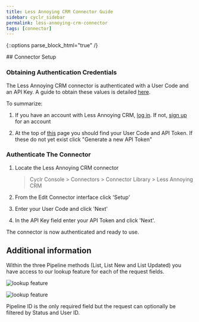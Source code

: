 ```yaml
---
title: Less Annoying CRM Connector Guide
sidebar: cyclr_sidebar
permalink: less-annoying-crm-connector
tags: [connector]
---
```

{::options parse_block_html="true" /}
<section class="card">
## Connector Setup

### Obtaining Authentication Credentials

The Less Annoying CRM connector is authenticated with a User Code and an API Key. A guide to obtain these values is detailed [here](https://www.lessannoyingcrm.com/help/topic/api_getting_started/Generating_API_Token).

To summarize:

1. If you have an account with Less Annoying CRM, [log in](https://www.lessannoyingcrm.com/login/). If not, [sign up](https://www.lessannoyingcrm.com/Signup) for an account

2. At the top of [this](https://www.lessannoyingcrm.com/app/settings/api) page you should find your User Code and API Token. If these do not yet exist click "Generate a new API Token"

### Authenticate The Connector

1. Locate the Less Annoying CRM connector

   > Cyclr Console > Connectors > Connector Library > Less Annoying CRM

2. From the Edit Connector interface click 'Setup'

3. Enter your User Code and click 'Next'

4. In the API Key field enter your API Token and click 'Next'.

The connector is now authenticated and ready to use.

</section>
<section class="card">

## Additional information

Within the three Pipeline methods (List, List New and List Updated) you have access to our lookup feature for each of the request fields.

![lookup feature](./images/less_annoying_crm_1.png)

![lookup feature](./images/less_annoying_crm_2.png)

Pipeline ID is the only required field but the request can optionally be filtered by Status and User ID.

</section>
